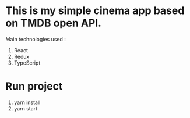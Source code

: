 # This is my simple cinema app based on TMDB open API.
Main technologies used :
1) React
2) Redux
3) TypeScript

# Run project
1) yarn install
2) yarn start
